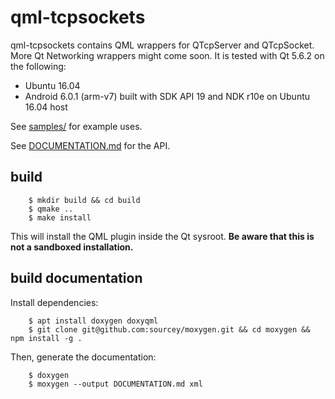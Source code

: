qml-tcpsockets
==============

qml-tcpsockets contains QML wrappers for QTcpServer and QTcpSocket. More Qt Networking wrappers might come soon. It is
tested with Qt 5.6.2 on the following:

  - Ubuntu 16.04
  - Android 6.0.1 (arm-v7) built with SDK API 19 and NDK r10e on Ubuntu 16.04 host

See [samples/](samples/) for example uses.

See [DOCUMENTATION.md](DOCUMENTATION.md) for the API.

build
-----

```
    $ mkdir build && cd build
    $ qmake ..
    $ make install
```

This will install the QML plugin inside the Qt sysroot. **Be aware that this is not a sandboxed installation.**

build documentation
-------------------

Install dependencies:
```
    $ apt install doxygen doxyqml
    $ git clone git@github.com:sourcey/moxygen.git && cd moxygen && npm install -g .
```

Then, generate the documentation:
```
    $ doxygen
    $ moxygen --output DOCUMENTATION.md xml
```
